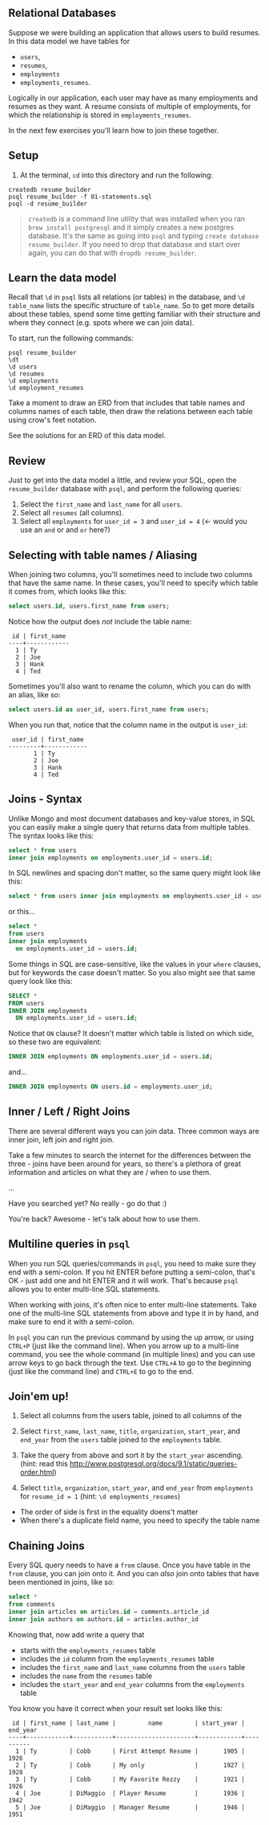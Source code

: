 ## Relational Databases

Suppose we were building an application that allows users to build resumes. In this data model we have tables for

- `users`,
- `resumes`,
- `employments`
- `employments_resumes`.

Logically in our application, each user may have as many employments and resumes as they want. A resume consists of multiple of employments, for which the relationship is stored in `employments_resumes`.

In the next few exercises you'll learn how to join these together.

## Setup

1. At the terminal, `cd` into this directory and run the following:

```
createdb resume_builder
psql resume_builder -f 01-statements.sql
psql -d resume_builder
```

> `createdb` is a command line utility that was installed when you ran `brew install postgresql` and it simply creates a new postgres database.  It's the same as going into `psql` and typing `create database resume_builder`.  If you need to drop that database and start over again, you can do that with `dropdb resume_builder`.

## Learn the data model

Recall that `\d` in `psql` lists all relations (or tables) in the database, and `\d table_name` lists the specific structure of `table_name`. So to get more details about these tables, spend some time getting familiar with their structure and where they connect (e.g. spots where we can join data).

To start, run the following commands:

```
psql resume_builder
\dt
\d users
\d resumes
\d employments
\d employment_resumes
```

Take a moment to draw an ERD from that includes that table names and columns names of each table, then draw the relations between each table using crow's feet notation.

See the solutions for an ERD of this data model.

## Review

Just to get into the data model a little, and review your SQL, open the `resume_builder` database with `psql`, and perform the following queries:

1. Select the `first_name` and `last_name` for all `users`.
1. Select all `resumes` (all columns).
1. Select all `employments` for `user_id = 3` and `user_id = 4` (<- would you use an `and` or and `or` here?)

## Selecting with table names / Aliasing

When joining two columns, you'll sometimes need to include two columns that have the same name.  In these cases, you'll need to specify which table it comes from, which looks like this:

```sql
select users.id, users.first_name from users;
```

Notice how the output does _not_ include the table name:

```
 id | first_name
----+------------
  1 | Ty
  2 | Joe
  3 | Hank
  4 | Ted
```

Sometimes you'll also want to rename the column, which you can do with an alias, like so:

```sql
select users.id as user_id, users.first_name from users;
```

When you run that, notice that the column name in the output is `user_id`:

```
 user_id | first_name
---------+------------
       1 | Ty
       2 | Joe
       3 | Hank
       4 | Ted
```

## Joins - Syntax

Unlike Mongo and most document databases and key-value stores, in SQL you can easily make a single query that returns data from multiple tables.  The syntax looks like this:

```sql
select * from users
inner join employments on employments.user_id = users.id;
```

In SQL newlines and spacing don't matter, so the same query might look like this:

```sql
select * from users inner join employments on employments.user_id = users.id;
```

or this...

```sql
select *
from users
inner join employments
  on employments.user_id = users.id;
```

Some things in SQL are case-sensitive, like the values in your `where` clauses, but for keywords the case doesn't matter.  So you also might see that same query look like this:

```sql
SELECT *
FROM users
INNER JOIN employments
  ON employments.user_id = users.id;
```

Notice that `ON` clause?  It doesn't matter which table is listed on which side, so these two are equivalent:

```sql
INNER JOIN employments ON employments.user_id = users.id;
```

and...

```sql
INNER JOIN employments ON users.id = employments.user_id;
```

## Inner / Left / Right Joins

There are several different ways you can join data.  Three common ways are inner join, left join and right join.

Take a few minutes to search the internet for the differences between the three - joins have been around for years, so there's a plethora of great information and articles on what they are / when to use them.

...

Have you searched yet?  No really - go do that :)

You're back?  Awesome - let's talk about how to use them.

## Multiline queries in `psql`

When you run SQL queries/commands in `psql`, you need to make sure they end with a semi-colon.  If you hit ENTER before putting a semi-colon, that's OK - just add one and hit ENTER and it will work.  That's because `psql` allows you to enter multi-line SQL statements.

When working with joins, it's often nice to enter multi-line statements.  Take one of the multi-line SQL statements from above and type it in by hand, and make sure to end it with a semi-colon.

In `psql` you can run the previous command by using the up arrow, or using `CTRL+P` (just like the command line).  When you arrow up to a multi-line command, you see the whole command (in multiple lines) and you can use arrow keys to go back through the text.  Use `CTRL+A` to go to the beginning (just like the command line) and `CTRL+E` to go to the end.

## Join'em up!

1. Select all columns from the users table, joined to all columns of the

1. Select `first_name`, `last_name`, `title`, `organization`, `start_year`, and `end_year` from the `users` table joined to the `employments` table.

1. Take the query from above and sort it by the `start_year` ascending. (hint: read this http://www.postgresql.org/docs/9.1/static/queries-order.html)

1. Select `title`, `organization`, `start_year`, and `end_year` from `employments` for `resume_id = 1` (hint: `\d employments_resumes`)

- The order of side is first in the equality doens't matter
- When there's a duplicate field name, you need to specify the table name

## Chaining Joins

Every SQL query needs to have a `from` clause.  Once you have table in the `from` clause, you can join onto it.  And you can _also_ join onto tables that have been mentioned in joins, like so:

```sql
select *
from comments
inner join articles on articles.id = comments.article_id
inner join authors on authors.id = articles.author_id
```

Knowing that, now add write a query that

- starts with the `employments_resumes` table
- includes the `id` column from the `employments_resumes` table
- includes the `first_name` and `last_name` columns from the `users` table
- includes the `name` from the `resumes` table
- includes the `start_year` and `end_year` columns from the `employments` table

You know you have it correct when your result set looks like this:

```
 id | first_name | last_name |         name         | start_year | end_year
----+------------+-----------+----------------------+------------+----------
  1 | Ty         | Cobb      | First Attempt Resume |       1905 |     1926
  2 | Ty         | Cobb      | My only              |       1927 |     1928
  3 | Ty         | Cobb      | My Favorite Rezzy    |       1921 |     1926
  4 | Joe        | DiMaggio  | Player Resume        |       1936 |     1942
  5 | Joe        | DiMaggio  | Manager Resume       |       1946 |     1951
```
